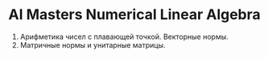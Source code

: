 # AI Masters Numerical Linear Algebra

1. Арифметика чисел с плавающей точкой. Векторные нормы.
2. Матричные нормы и унитарные матрицы.
